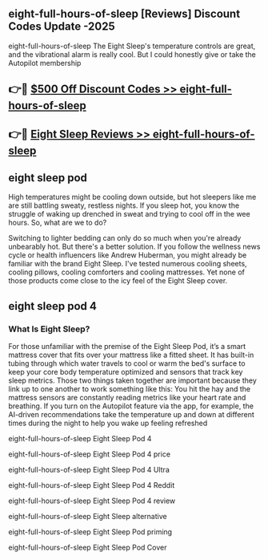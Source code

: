 ## eight-full-hours-of-sleep [Reviews​] Discount Codes Update -2025

eight-full-hours-of-sleep The Eight Sleep's temperature controls are great, and the vibrational alarm is really cool. But I could honestly give or take the Autopilot membership

## 👉🔴 [$500 Off Discount Codes >> eight-full-hours-of-sleep](http://download.freeplayer.one?title=eight-full-hours-of-sleep&ref=18-ES)

## 👉🔴 [Eight Sleep Reviews >> eight-full-hours-of-sleep](http://download.freeplayer.one?title=eight-full-hours-of-sleep&ref=18-ES)

## eight sleep pod

High temperatures might be cooling down outside, but hot sleepers like me are still battling sweaty, restless nights. If you sleep hot, you know the struggle of waking up drenched in sweat and trying to cool off in the wee hours. So, what are we to do?

Switching to lighter bedding can only do so much when you're already unbearably hot. But there's a better solution. If you follow the wellness news cycle or health influencers like Andrew Huberman, you might already be familiar with the brand Eight Sleep. I've tested numerous cooling sheets, cooling pillows, cooling comforters and cooling mattresses. Yet none of those products come close to the icy feel of the Eight Sleep cover.

## eight sleep pod 4

### What Is Eight Sleep?

For those unfamiliar with the premise of the Eight Sleep Pod, it’s a smart mattress cover that fits over your mattress like a fitted sheet. It has built-in tubing through which water travels to cool or warm the bed's surface to keep your core body temperature optimized and sensors that track key sleep metrics. Those two things taken together are important because they link up to one another to work something like this: You hit the hay and the mattress sensors are constantly reading metrics like your heart rate and breathing. If you turn on the Autopilot feature via the app, for example, the AI-driven recommendations take the temperature up and down at different times during the night to help you wake up feeling refreshed

eight-full-hours-of-sleep Eight Sleep Pod 4

eight-full-hours-of-sleep Eight Sleep Pod 4 price

eight-full-hours-of-sleep Eight Sleep Pod 4 Ultra

eight-full-hours-of-sleep Eight Sleep Pod 4 Reddit

eight-full-hours-of-sleep Eight Sleep Pod 4 review

eight-full-hours-of-sleep Eight Sleep alternative

eight-full-hours-of-sleep Eight Sleep Pod priming

eight-full-hours-of-sleep Eight Sleep Pod Cover